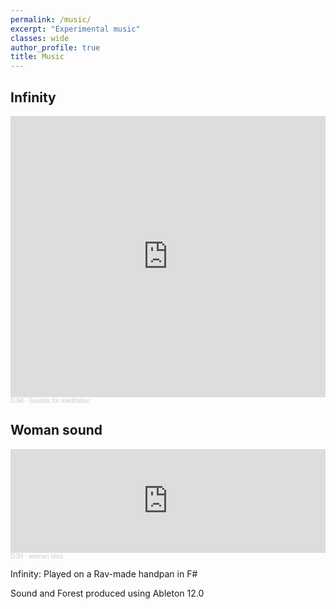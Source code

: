 ```yaml
---
permalink: /music/
excerpt: "Experimental music"
classes: wide
author_profile: true
title: Music
---
```

## Infinity
<iframe width="100%" height="450" scrolling="no" frameborder="no" allow="autoplay" src="https://w.soundcloud.com/player/?url=https%3A//api.soundcloud.com/playlists/1973430476&color=%23909ca9&auto_play=false&hide_related=false&show_comments=true&show_user=true&show_reposts=false&show_teaser=true"></iframe><div style="font-size: 10px; color: #cccccc;line-break: anywhere;word-break: normal;overflow: hidden;white-space: nowrap;text-overflow: ellipsis; font-family: Interstate,Lucida Grande,Lucida Sans Unicode,Lucida Sans,Garuda,Verdana,Tahoma,sans-serif;font-weight: 100;"><a href="https://soundcloud.com/l-s-826660176" title="DJM" target="_blank" style="color: #cccccc; text-decoration: none;">DJM</a> · <a href="https://soundcloud.com/l-s-826660176/sets/sounds-for-meditation" title="Sounds for meditation" target="_blank" style="color: #cccccc; text-decoration: none;">Sounds for meditation</a></div>

## Woman sound
<iframe width="100%" height="166" scrolling="no" frameborder="no" allow="autoplay" src="https://w.soundcloud.com/player/?url=https%3A//api.soundcloud.com/tracks/2116011945&color=%23909ca9&auto_play=false&hide_related=false&show_comments=true&show_user=true&show_reposts=false&show_teaser=true"></iframe><div style="font-size: 10px; color: #cccccc;line-break: anywhere;word-break: normal;overflow: hidden;white-space: nowrap;text-overflow: ellipsis; font-family: Interstate,Lucida Grande,Lucida Sans Unicode,Lucida Sans,Garuda,Verdana,Tahoma,sans-serif;font-weight: 100;"><a href="https://soundcloud.com/dj-micha-810539400" title="DJM" target="_blank" style="color: #cccccc; text-decoration: none;">DJM</a> · <a href="https://soundcloud.com/dj-micha-810539400/woman-sound-2-19-24-2-28-pm" title="woman bliss" target="_blank" style="color: #cccccc; text-decoration: none;">woman bliss</a></div>



Infinity: Played on a Rav-made handpan in F#

Sound and Forest produced using Ableton 12.0